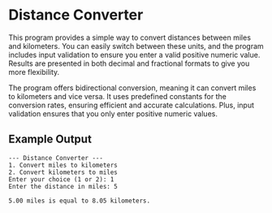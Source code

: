 # Distance Converter

This program provides a simple way to convert distances between miles and kilometers. You can easily switch between these units, and the program includes input validation to ensure you enter a valid positive numeric value. Results are presented in both decimal and fractional formats to give you more flexibility.

The program offers bidirectional conversion, meaning it can convert miles to kilometers and vice versa. It uses predefined constants for the conversion rates, ensuring efficient and accurate calculations. Plus, input validation ensures that you only enter positive numeric values.

## Example Output
```
--- Distance Converter ---
1. Convert miles to kilometers
2. Convert kilometers to miles
Enter your choice (1 or 2): 1
Enter the distance in miles: 5

5.00 miles is equal to 8.05 kilometers.
```

